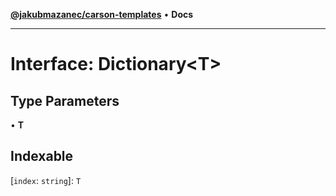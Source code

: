 [**@jakubmazanec/carson-templates**](../../../README.md) • **Docs**

---

# Interface: Dictionary\<T\>

## Type Parameters

• **T**

## Indexable

\[`index`: `string`\]: `T`
